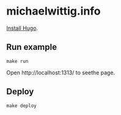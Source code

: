 # michaelwittig.info

[Install Hugo](http://gohugo.io/overview/installing/).

## Run example

	make run

Open http://localhost:1313/ to seethe page.

## Deploy

	make deploy
